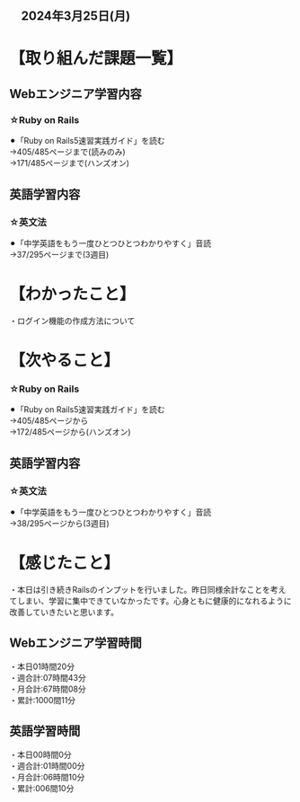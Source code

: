 ## 　2024年3月25日(月)
# 【取り組んだ課題一覧】
## Webエンジニア学習内容
### ☆Ruby on Rails
⚫︎「Ruby on Rails5速習実践ガイド」を読む<br>
→405/485ページまで(読みのみ)<br>
→171/485ページまで(ハンズオン)<br>
## 英語学習内容
### ☆英文法
⚫︎「中学英語をもう一度ひとつひとつわかりやすく」音読<br>
→37/295ページまで(3週目)<br>
# 【わかったこと】
・ログイン機能の作成方法について<br>
# 【次やること】
### ☆Ruby on Rails
⚫︎「Ruby on Rails5速習実践ガイド」を読む<br>
→405/485ページから<br>
→172/485ページから(ハンズオン)<br>
## 英語学習内容
### ☆英文法
⚫︎「中学英語をもう一度ひとつひとつわかりやすく」音読<br>
→38/295ページから(3週目)<br>
# 【感じたこと】
・本日は引き続きRailsのインプットを行いました。昨日同様余計なことを考えてしまい、学習に集中できていなかったです。心身ともに健康的になれるように改善していきたいと思います。<br>
## Webエンジニア学習時間
・本日01時間20分<br>
・週合計:07時間43分<br>
・月合計:67時間08分<br>
・累計:1000間11分<br>
## 英語学習時間
・本日00時間0分<br>
・週合計:01時間00分<br>
・月合計:06時間10分<br>
・累計:006間10分<br>
